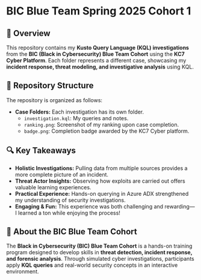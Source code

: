 # BIC Blue Team Spring 2025 Cohort 1

## 📌 Overview  
This repository contains my **Kusto Query Language (KQL) investigations** from the **BIC (Black in Cybersecurity) Blue Team Cohort** using the **KC7 Cyber Platform**. Each folder represents a different case, showcasing my **incident response, threat modeling, and investigative analysis** using KQL.  

## 📂 Repository Structure  
The repository is organized as follows:  
- **Case Folders:** Each investigation has its own folder.  
  - `investigation.kql`: My queries and notes.  
  - `ranking.png`: Screenshot of my ranking upon case completion.  
  - `badge.png`: Completion badge awarded by the KC7 Cyber platform.  

## 🔍 Key Takeaways  
- **Holistic Investigations:** Pulling data from multiple sources provides a more complete picture of an incident.  
- **Threat Actor Insights:** Observing how exploits are carried out offers valuable learning experiences.  
- **Practical Experience:** Hands-on querying in Azure ADX strengthened my understanding of security investigations.  
- **Engaging & Fun:** This experience was both challenging and rewarding—I learned a ton while enjoying the process!  

## 🚀 About the BIC Blue Team Cohort  
The **Black in Cybersecurity (BIC) Blue Team Cohort** is a hands-on training program designed to develop skills in **threat detection, incident response, and forensic analysis**. Through simulated cyber investigations, participants apply **KQL queries** and real-world security concepts in an interactive environment.  